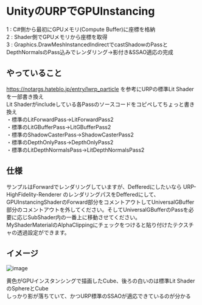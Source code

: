 # UnityのURPでGPUInstancing  
 1 : C#側から最初にGPUメモリ(Compute Buffer)に座標を格納  
 2 : Shader側でGPUメモリから座標を取得  
 3 : Graphics.DrawMeshInstancedIndirectでcastShadowのPassとDepthNormalsのPass込みでレンダリング→影付き&SSAO適応の完成
 
## やっていること
 https://notargs.hateblo.jp/entry/lwrp_particle を参考にURPの標準Lit Shaderを一部書き換え  
 Lit Shaderがincludeしている各Passのソースコードをコピペしてちょっと書き換え  
 ・標準のLitForwardPass→LitForwardPass2  
 ・標準のLitGBufferPass→LitGBufferPass2  
 ・標準のShadowCasterPass→ShadowCasterPass2  
 ・標準のDepthOnlyPass→DepthOnlyPass2  
 ・標準のLitDepthNormalsPass→LitDepthNormalsPass2  
 
## 仕様  
 サンプルはForwardでレンダリングしていますが、Defferedにしたいなら URP-HighFidelity-Renderer のレンダリングパスをDefferedにして、GPUInstancingShaderのForward部分をコメントアウトしてUniversalGBuffer部分のコメントアウトを外してください。そしてUniversalGBufferのPassを必要に応じSubShader内の一番上に移動させてください。  
 MyShaderMaterialのAlphaClippingにチェックをつけると貼り付けたテクスチャの透過設定ができます。  
 
## イメージ  

![image](https://user-images.githubusercontent.com/44022497/174307537-7cecb9a8-3de5-4a7b-bab9-ed6f8df23a6a.jpg)

 黄色がGPUインスタンシングで描画したCube、後ろの白いのは標準Lit ShaderのSphereとCube  
 しっかり影が落ちていて、かつURP標準のSSAOが適応できているのが分かる  